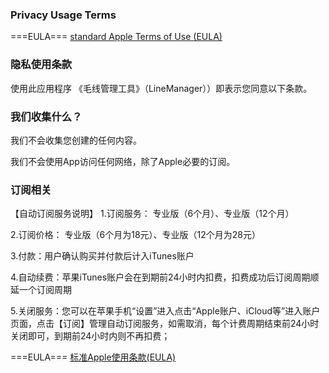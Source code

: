 ### Privacy Usage Terms

===EULA===
[standard Apple Terms of Use (EULA)](https://www.apple.com/legal/internet-services/itunes/dev/stdeula/)

### 隐私使用条款

使用此应用程序 《毛线管理工具》（LineManager））即表示您同意以下条款。

### 我们收集什么？

我们不会收集您创建的任何内容。

我们不会使用App访问任何网络，除了Apple必要的订阅。

### 订阅相关

【自动订阅服务说明】
1.订阅服务：
专业版（6个月）、专业版（12个月）

2.订阅价格：
专业版（6个月为18元）、专业版（12个月为28元）

3.付款：用户确认购买并付款后计入iTunes账户

4.自动续费：苹果iTunes账户会在到期前24小时内扣费，扣费成功后订阅周期顺延一个订阅周期

5.关闭服务：您可以在苹果手机“设置”进入点击“Apple账户、iCloud等”进入账户页面，点击【订阅】管理自动订阅服务，如需取消，每个计费周期结束前24小时关闭即可，到期前24小时内则不再扣费；

===EULA===
[标准Apple使用条款(EULA)](https://www.apple.com/legal/internet-services/itunes/dev/stdeula/)
